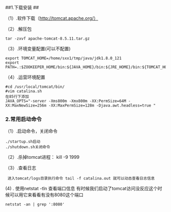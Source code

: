 ##1.下载安装  ##

（1）.软件下载（http://tomcat.apache.org/）

（2）.解压包

    tar -zxvf apache-tomcat-8.5.11.tar.gz 
（3）.环境变量配置(可以不配置)
   
    export TOMCAT_HOME=/home/sxx1/tmp/java/jdk1.8.0_121
	export PATH=.:$ZOOKEEPER_HOME/bin:${JAVA_HOME}/bin:${JRE_HOME}/bin:${TOMCAT_HOME}/bin:$PATH

（4）.运营环境配置
    
    #cd /usr/local/tomcat/bin/
    #vim catalina.sh
    在85行下添加
    JAVA_OPTS="-server -Xms800m -Xmx800m -XX:PermSize=64M -XX:MaxNewSize=256m -XX:MaxPermSize=128m -Djava.awt.headless=true "

### 2.常用启动命令 ###
（1）.启动命令，关闭命令

    ./startup.sh启动 
    ./shutdown.sh关闭命令

（2）.杀掉tomcat进程： kill -9 1999

（3）.查看日志

     进入tomcat/logs目录执行命令 tail -f catalina.out 就可以动态查看日志信息
 (4) . 使用netstat -tln 查看端口信息 有时候我们启动了tomcat访问没反应这个时候可以用它来看看有没有8080这个端口

	netstat -an | grep ':8080'